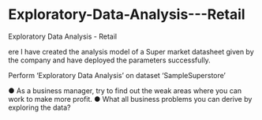 # Exploratory-Data-Analysis---Retail
Exploratory Data Analysis - Retail

ere I have created the analysis model of a Super market datasheet given by the company and have deployed the parameters successfully.

Perform ‘Exploratory Data Analysis’ on dataset ‘SampleSuperstore’

● As a business manager, try to find out the weak areas where you can work to make more profit.
● What all business problems you can derive by exploring the data?
